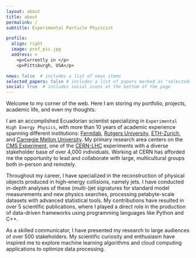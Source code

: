 ```yaml
---
layout: about
title: about
permalink: /
subtitle: Experimental Particle Physicist

profile:
  align: right
  image: prof_pic.jpg
  address: >
    <p>Currently in </p>
    <p>Pittsburgh, USA</p>

news: false  # includes a list of news items
selected_papers: false # includes a list of papers marked as "selected={true}"
social: true  # includes social icons at the bottom of the page
---
```


Welcome to my corner of the web. Here I am storing my portfolio, projects, academic life, and even my thoughts.

I am an accomplished Ecuadorian scientist specializing in ``Experimental High Energy Physics``, with more than 10 years of academic experience spanning different institutions: [Fermilab](https://lpc.fnal.gov/), [Rutgers University](https://physics.rutgers.edu/research/high-energy-experiment), [ETH-Zurich](https://wallny-group.phys.ethz.ch/), and [Carnegie Mellon University](https://www.cmu.edu/physics/index.html). My primary research area centers on the [CMS Experiment](https://cms.cern.ch), one of the [CERN-LHC](https://home.web.cern.ch) experiments with a diverse stakeholder base of over 4,000 individuals. Working at CERN has afforded me the opportunity to lead and collaborate with large, multicultural groups both in-person and remotely.

Throughout my career, I have specialized in the reconstruction of physical objects produced in high-energy collisions, namely jets. I have conducted in-depth analyses of these (multi-)jet signatures for standard model measurements and new physics searches, processing petabyte-scale datasets with advanced statistical tools. My contributions have resulted in over 5 scientific publications, where I played a direct role in the production of data-driven frameworks using programming languages like Python and C++.

As a skilled communicator, I have presented my research to large audiences of over 500 stakeholders. My scientific curiosity and enthusiasm have inspired me to explore machine learning algorithms and cloud computing applications to optimize data processing.

<!-- I am committed to lifelong learning, continually seeking to expand my skill set and knowledge base through [Coursera specializations](https://www.coursera.org/user/245b92b57d7282521f16a2c7e48a454b) and participating in [Kaggle](https://www.kaggle.com/aleespinosa) competitions. -->